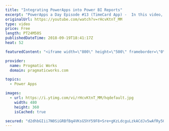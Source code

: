 ```yaml
---
title: "Integrating PowerApps into Power BI Reports"
excerpt: "PowerApps a Day Episode #13 (TimeCard App) -  In this video, you'll see how to integrate small PowerApps applications into Power BI reports to make your reports actionable.    PowerApps and Power Platform Training : https://pragmaticworks.com/training/on-demand-training  - - - - - - - - - - - - - - -"
originalUrl: https://youtube.com/watch?v=rHcvKtnT_MM
type: video
price: Free
length: PT24M50S
publishedDateTime: 2018-09-19T18:41:17Z
heat: 52

featuredContent: "<iframe width=\"800\" height=\"500\" frameborder=\"0\" src=\"https://www.youtube.com/embed/rHcvKtnT_MM\" allow=\"accelerometer; autoplay; encrypted-media; gyroscope; picture-in-picture\" allowfullscreen></iframe>"

provider:
  name: Progmatic Works
  domain: pragmaticworks.com

topics:
  - Power Apps

images:
  - url: https://i.ytimg.com/vi/rHcvKtnT_MM/hqdefault.jpg
    width: 480
    height: 360
    isCached: true

secured: "d2dhbGIii7N0SiGRBfBq4VKsG5hY59F8+Sre+gKzLdcguLzkACdJv5wAfRy5Gi2HeYS28H4XZp2wA6/6BjVGwreFv3E0j+Z/j4hbsV0UX48/dMtf0YBtwmWU8tDO2Rx7y+bqO81AKc3bUQ2RlmaIn32W/c6hDgBbHF5GqTnVmPjZtbRprXXrMXJkQK//XbgUAFj73Pi3MUBM886ZhNhV62gcQFvfRAq3jf6LnITjcPOo+ZxiIu5lpVcBnC7N5t2moY2OuAXX+ErcQyRdTvwZ4XY426DoTytad3EzeH6k2zym8USpoXUbhctPcGLlIO+zKZkxEerFI8ybVJXN+AuxCH4uk7/HUncz1n07bwkMRFSulbiYjuE2eLlZx/kra6SOIjnBOSayy8YfcrYWOb6DKaUTLnBxC24iV1kcWlh+Uo4=;P5v10iAmbXMl0rd/tYxPeQ=="
---
```


